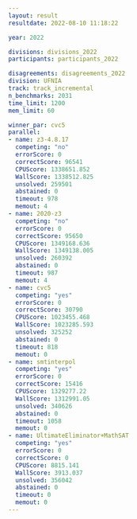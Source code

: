 ```yaml
---
layout: result
resultdate: 2022-08-10 11:18:22

year: 2022

divisions: divisions_2022
participants: participants_2022

disagreements: disagreements_2022
division: UFNIA
track: track_incremental
n_benchmarks: 2031
time_limit: 1200
mem_limit: 60

winner_par: cvc5
parallel:
- name: z3-4.8.17
  competing: "no"
  errorScore: 0
  correctScore: 96541
  CPUScore: 1338651.852
  WallScore: 1338512.825
  unsolved: 259501
  abstained: 0
  timeout: 978
  memout: 4
- name: 2020-z3
  competing: "no"
  errorScore: 0
  correctScore: 95650
  CPUScore: 1349168.636
  WallScore: 1349138.005
  unsolved: 260392
  abstained: 0
  timeout: 987
  memout: 4
- name: cvc5
  competing: "yes"
  errorScore: 0
  correctScore: 30790
  CPUScore: 1023455.468
  WallScore: 1023285.593
  unsolved: 325252
  abstained: 0
  timeout: 818
  memout: 0
- name: smtinterpol
  competing: "yes"
  errorScore: 0
  correctScore: 15416
  CPUScore: 1329277.22
  WallScore: 1312991.05
  unsolved: 340626
  abstained: 0
  timeout: 1058
  memout: 0
- name: UltimateEliminator+MathSAT
  competing: "yes"
  errorScore: 0
  correctScore: 0
  CPUScore: 8815.141
  WallScore: 3913.037
  unsolved: 356042
  abstained: 0
  timeout: 0
  memout: 0
---
```

